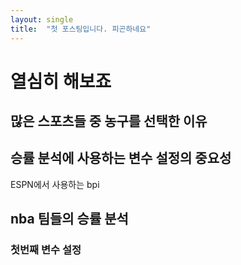 ```yaml
---
layout: single
title:  "첫 포스팅입니다. 피곤하네요"
---
```


# 열심히 해보죠

## 많은 스포츠들 중 농구를 선택한 이유 

## 승률 분석에 사용하는 변수 설정의 중요성 

ESPN에서 사용하는 bpi

## nba 팀들의 승률 분석 
### 첫번째 변수 설정 
